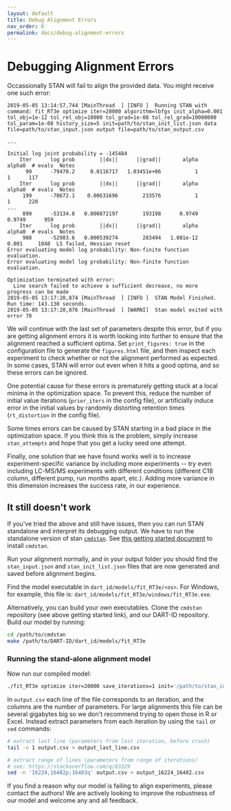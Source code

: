 ```yaml
---
layout: default
title: Debug Alignment Errors
nav_order: 6
permalink: docs/debug-alignment-errors
---
```


# Debugging Alignment Errors

Occassionally STAN will fail to align the provided data. You might receive one such error:

```
2019-05-05 13:14:57,744 [MainThread  ] [INFO ]  Running STAN with command: fit_RT3e optimize iter=20000 algorithm=lbfgs init_alpha=0.001 tol_obj=1e-12 tol_rel_obj=10000 tol_grad=1e-08 tol_rel_grad=10000000 tol_param=1e-08 history_size=5 init=path/to/stan_init_list.json data file=path/to/stan_input.json output file=path/to/stan_output.csv

...

Initial log joint probability = -145484
    Iter      log prob        ||dx||      ||grad||       alpha      alpha0  # evals  Notes 
      99      -79470.2     0.0116717   1.03451e+06           1           1      117   
    Iter      log prob        ||dx||      ||grad||       alpha      alpha0  # evals  Notes 
     199      -70672.1    0.00631696        233576           1           1      220   
...
     899      -53134.8   0.000872197        193198      0.9749      0.9749      959   
    Iter      log prob        ||dx||      ||grad||       alpha      alpha0  # evals  Notes 
     908      -52983.6   0.000539274        283494   1.081e-12       0.001     1048  LS failed, Hessian reset 
Error evaluating model log probability: Non-finite function evaluation.
Error evaluating model log probability: Non-finite function evaluation.

Optimization terminated with error: 
  Line search failed to achieve a sufficient decrease, no more progress can be made
2019-05-05 13:17:20,874 [MainThread  ] [INFO ]  STAN Model Finished. Run time: 143.130 seconds.
2019-05-05 13:17:20,876 [MainThread  ] [WARNI]  Stan model exited with error 70
```

We will continue with the last set of parameters despite this error, but if you are getting alignment errors it is worth looking into further to ensure that the alignment reached a sufficient optima. Set  ```print_figures: true``` in the configuration file to generate the ```figures.html``` file, and then inspect each experiment to check whether or not the alignment performed as expected. In some cases, STAN will error out even when it hits a good optima, and so these errors can be ignored.

One potential cause for these errors is prematurely getting stuck at a local minima in the optimization space. To prevent this, reduce the number of initial value iterations (```prior_iters``` in the config file), or artificially induce error in the initial values by randomly distorting retention times (```rt_distortion``` in the config file).

Some times errors can be caused by STAN starting in a bad place in the optimization space. If you think this is the problem, simply increase ```stan_attempts``` and hope that you get a lucky seed one attempt.

Finally, one solution that we have found works well is to increase experiment-specific variance by including more experiments -- try even including LC-MS/MS experiments with different conditions (different C18 column, different pump, run months apart, etc.). Adding more variance in this dimension increases the success rate, in our experience.

## It still doesn't work

If you've tried the above and still have issues, then you can run STAN standalone and interpret its debugging output. We have to run the standalone version of stan [```cmdstan```](https://mc-stan.org/users/interfaces/cmdstan). See [this getting started document](https://github.com/stan-dev/cmdstan/wiki/Getting-Started-with-CmdStan) to install ```cmdstan```. 

Run your alignment normally, and in your output folder you should find the ```stan_input.json``` and ```stan_init_list.json``` files that are now generated and saved before alignment begins.

Find the model executable in ```dart_id/models/fit_RT3e/<os>```. For Windows, for example, this file is: ```dart_id/models/fit_RT3e/windows/fit_RT3e.exe```. 

Alternatively, you can build your own executables. Clone the ```cmdstan``` repository (see above getting started link), and our DART-ID repository. Build our model by running:

```bash
cd /path/to/cmdstan
make /path/to/DART-ID/dart_id/models/fit_RT3e
```

### Running the stand-alone alignment model

Now run our compiled model:

```bash
./fit_RT3e optimize iter=20000 save_iterations=1 init='/path/to/stan_init_list.json' data file='/path/to/stan_input.json' output file='output.csv' diagnostic_file='diagnostic.txt'
```

In ```output.csv``` each line of the file corresponds to an iteration, and the columns are the number of parameters. For large alignments this file can be several gigabytes big so we don't recommend trying to open those in R or Excel. Instead extract parameters from each iteration by using the ```tail``` or ```sed``` commands:

```bash
# extract last line (parameters from last iteration, before crash)
tail -n 1 output.csv > output_last_line.csv

# extract range of lines (parameters from range of iterations)
# see: https://stackoverflow.com/q/83329
sed -n '16224,16482p;16483q' output.csv > output_16224_16482.csv
```

If you find a reason why our model is failing to align experiments, please contact the authors! We are actively looking to improve the robustness of our model and welcome any and all feedback.
